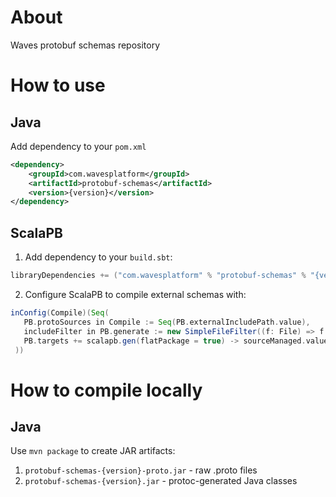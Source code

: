 # About
Waves protobuf schemas repository

# How to use
## Java
Add dependency to your `pom.xml`
```xml
<dependency>
    <groupId>com.wavesplatform</groupId>
    <artifactId>protobuf-schemas</artifactId>
    <version>{version}</version>
</dependency>
```
## ScalaPB
1. Add dependency to your `build.sbt`: 
```scala
libraryDependencies += ("com.wavesplatform" % "protobuf-schemas" % "{version}" classifier "proto") % "protobuf"
```
2. Configure ScalaPB to compile external schemas with:
```scala
inConfig(Compile)(Seq(
   PB.protoSources in Compile := Seq(PB.externalIncludePath.value),
   includeFilter in PB.generate := new SimpleFileFilter((f: File) => f.getName.endsWith(".proto") && f.getParent.endsWith("waves")),
   PB.targets += scalapb.gen(flatPackage = true) -> sourceManaged.value
 ))
```

# How to compile locally
## Java
Use `mvn package` to create JAR artifacts:
1. `protobuf-schemas-{version}-proto.jar` - raw .proto files
2. `protobuf-schemas-{version}.jar` - protoc-generated Java classes
